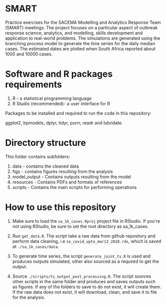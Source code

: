 # SMART
Practice exercises for the SACEMA Modelling and Analytics Response Team (SMART) meetings. The project focuses on a particular aspect of outbreak response science, analytics, and modelling, skills development and application to real-world problems. The simulations are generated using the branching process model to generate the time series for the daily median cases. The estimated dates are plotted when South Africa reported about 1000 and 10000 cases.


# Software and R packages requirements
1. R - a statistical programming language
2. R Studio (recommended)- a user interface for R 

Packages to be installed and required to run the code in this repository:

ggplot2, bpmodels, dplyr, tidyr, purrr, readr and lubridate.

# Directory structure
This folder contains subfolders:
1. data - contains the cleaned data  
2. figs - contains figures resulting from the analysis
3. model_output - Contains outputs resulting from the model
4. resources - Contains PDFs and formats of references
5. scripts - Contains the main scripts for performing operations

# How to use this repository
1. Make sure to load the 
`sa_1k_cases.Rproj` project file in RStudio. If you're not using 
RStudio, be sure to set the root directory as sa_1k_cases.

2. Run `get_data.R`. The script take a raw data from github repository and perform data cleaning, i.e `sa_covid_upto_mar13_2020.rds`, which is saved at `./sa_1k_cases/data`.

3. To generate time series, the script `generate_joint_ts.R` is used and produces outputs simulated, other also sourced as a required to get the output.

4. Source `./scripts/ts_output_post_processing.R`. The script sources
other scripts in the same folder and produces and saves outputs such
as figures. If any of the folders to save to do not exist, it will create them.
If the raw data does not exist, it will download, clean, and save it to file for the analysis.


